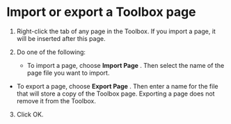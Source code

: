 
# Import or export a Toolbox page




1. Right-click the tab of any page in the Toolbox. If you import a page, it will be inserted after this page.
    
2. Do one of the following:
    
    
    
      - To import a page, choose  **Import Page** . Then select the name of the page file you want to import.
    
  - To export a page, choose  **Export Page** . Then enter a name for the file that will store a copy of the Toolbox page. Exporting a page does not remove it from the Toolbox.
    

    
    
3. Click OK.
    



